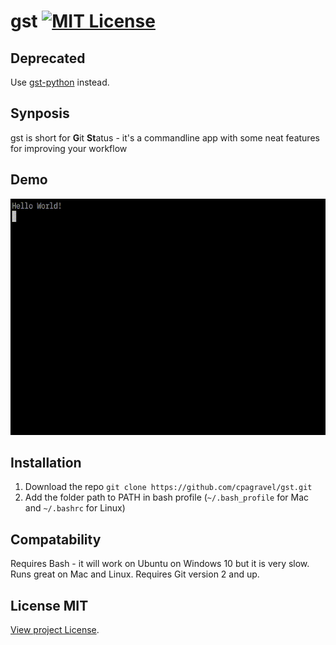 # gst [![MIT License][license-badge]](LICENSE.md)

## Deprecated
Use <a href="http://github.com/cpagravel/gst-python">gst-python</a> instead.

## Synposis
gst is short for **G**it **St**atus - it's a commandline app with some neat features for improving your workflow

## Demo
<div align="center">
  <img src="https://github.com/cpagravel/gst/blob/master/gst_demo.gif" width="700"/>
</div>

## Installation
1. Download the repo `git clone https://github.com/cpagravel/gst.git`
2. Add the folder path to PATH in bash profile (`~/.bash_profile` for Mac and `~/.bashrc` for Linux)

## Compatability
Requires Bash - it will work on Ubuntu on Windows 10 but it is very slow. Runs great on Mac and Linux.
Requires Git version 2 and up.

## License MIT
[View project License](LICENSE.md).

[license-badge]:   https://img.shields.io/badge/license-MIT-007EC7.svg
[examples-link]:   https://github.com/cpagravel/gst/blob/master/gst_demo.gif
